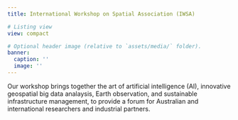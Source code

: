 ```yaml
---
title: International Workshop on Spatial Association (IWSA)

# Listing view
view: compact

# Optional header image (relative to `assets/media/` folder).
banner:
  caption: ''
  image: ''
---
```


Our workshop brings together the art of artificial intelligence (AI), innovative geospatial big data analaysis, Earth observation, and sustainable infrastructure management, to provide a forum for Australian and international researchers and industrial partners.

<br>